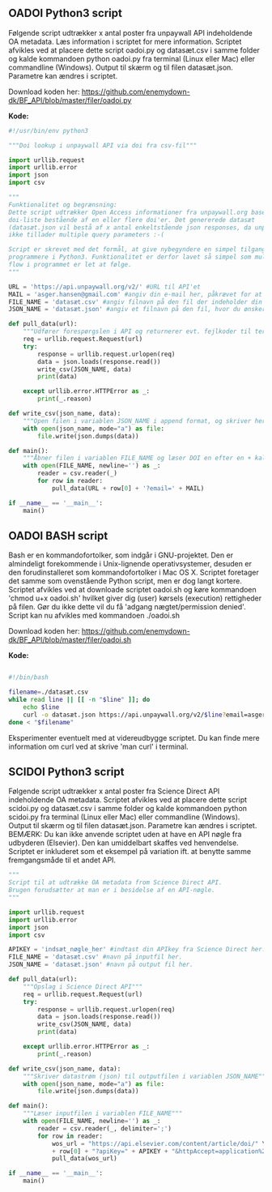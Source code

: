 <h2>OADOI Python3 script</h2>
Følgende script udtrækker x antal poster fra unpaywall API indeholdende OA metadata.
Læs information i scriptet for mere information. Scriptet afvikles ved at placere dette script oadoi.py og datasæt.csv i samme folder og kalde kommandoen python oadoi.py fra terminal (Linux eller Mac) eller commandline (Windows).
Output til skærm og til filen datasæt.json. Parametre kan ændres i scriptet.

Download koden her: https://github.com/enemydown-dk/BF_API/blob/master/filer/oadoi.py

**Kode:**
```python
#!/usr/bin/env python3

"""Doi lookup i unpaywall API via doi fra csv-fil"""

import urllib.request
import urllib.error
import json
import csv

"""
Funktionalitet og begrænsning:
Dette script udtrækker Open Access informationer fra unpaywall.org baseret på en
doi-liste bestående af en eller flere doi'er. Det genererede datasæt
(datasæt.json vil bestå af x antal enkeltstående json responses, da unpaywall
ikke tillader multiple query parameters :-(

Script er skrevet med det formål, at give nybegyndere en simpel tilgang til at
programmere i Python3. Funktionalitet er derfor lavet så simpel som muligt, så
flow i programmet er let at følge.
"""

URL = 'https://api.unpaywall.org/v2/' #URL til API'et
MAIL = 'asger.hansen@gmail.com' #angiv din e-mail her, påkrævet for at undgå blacklist.
FILE_NAME = 'datasæt.csv' #angiv filnavn på den fil der indeholder din DOI-liste.
JSON_NAME = 'datasæt.json' #angiv et filnavn på den fil, hvor du ønsker output.

def pull_data(url):
    """Udfører forespørgslen i API og returnerer evt. fejlkoder til terminal"""
    req = urllib.request.Request(url)
    try:
        response = urllib.request.urlopen(req)
        data = json.loads(response.read())
        write_csv(JSON_NAME, data)
        print(data)

    except urllib.error.HTTPError as _:
        print(_.reason)

def write_csv(json_name, data):
    """Open filen i variablen JSON_NAME i append format, og skriver herefter data"""
    with open(json_name, mode="a") as file:
        file.write(json.dumps(data))

def main():
    """Åbner filen i variablen FILE_NAME og læser DOI en efter en + kalder pull_data"""
    with open(FILE_NAME, newline='') as _:
        reader = csv.reader(_)
        for row in reader:
            pull_data(URL + row[0] + '?email=' + MAIL)

if __name__ == '__main__':
    main()

```
<h2>OADOI BASH script</h2>
Bash er en kommandofortolker, som indgår i GNU-projektet. Den er almindeligt forekommende i Unix-lignende operativsystemer, desuden er den forudinstalleret som kommandofortolker i Mac OS X. Scriptet foretager det samme som ovenstående Python script, men er dog langt kortere. Scriptet afvikles ved at downloade scriptet oadoi.sh og køre kommandoen 'chmod u+x oadoi.sh' hvilket giver dig (user) kørsels (execution) rettigheder på filen. Gør du ikke dette vil du få 'adgang nægtet/permission denied'.
Script kan nu afvikles med kommandoen ./oadoi.sh

Download koden her: https://github.com/enemydown-dk/BF_API/blob/master/filer/oadoi.sh

**Kode:**

```bash

#!/bin/bash

filename=./datasæt.csv
while read line || [[ -n "$line" ]]; do
    echo $line
    curl -o datasæt.json https://api.unpaywall.org/v2/$line?email=asger.hansen@gmail.com
done < "$filename"
```

Eksperimenter eventuelt med at videreudbygge scriptet. Du kan finde mere information om curl ved at skrive 'man curl' i terminal.

<h2>SCIDOI Python3 script</h2>
Følgende script udtrækker x antal poster fra Science Direct API indeholdende OA metadata.
Scriptet afvikles ved at placere dette script scidoi.py og datasæt.csv i samme folder og kalde kommandoen python scidoi.py fra terminal (Linux eller Mac) eller commandline (Windows). Output til skærm og til filen datasæt.json. Parametre kan ændres i scriptet. BEMÆRK: Du kan ikke anvende scriptet uden at have en API nøgle fra udbyderen (Elsevier). Den kan umiddelbart skaffes ved henvendelse. Scriptet er inkluderet som et eksempel på variation ift. at benytte samme fremgangsmåde til et andet API.


```python
"""
Script til at udtrække OA metadata from Science Direct API.
Brugen forudsætter at man er i besidelse af en API-nøgle.
"""

import urllib.request
import urllib.error
import json
import csv

APIKEY = 'indsæt_nøgle_her' #indtast din APIkey fra Science Direct her.
FILE_NAME = 'datasæt.csv' #navn på inputfil her.
JSON_NAME = 'datasæt.json' #navn på output fil her.

def pull_data(url):
    """Opslag i Science Direct API"""
    req = urllib.request.Request(url)
    try:
        response = urllib.request.urlopen(req)
        data = json.loads(response.read())
        write_csv(JSON_NAME, data)
        print(data)

    except urllib.error.HTTPError as _:
        print(_.reason)

def write_csv(json_name, data):
    """Skriver datastrøm (json) til outputfilen i variablen JSON_NAME"""
    with open(json_name, mode="a") as file:
        file.write(json.dumps(data))

def main():
    """Læser inputfilen i variablen FILE_NAME"""
    with open(FILE_NAME, newline='') as _:
        reader = csv.reader(_, delimiter=';')
        for row in reader:
            wos_url = "https://api.elsevier.com/content/article/doi/" \
            + row[0] + "?apiKey=" + APIKEY + "&httpAccept=application%2Fjson"
            pull_data(wos_url)

if __name__ == '__main__':
    main()
```
